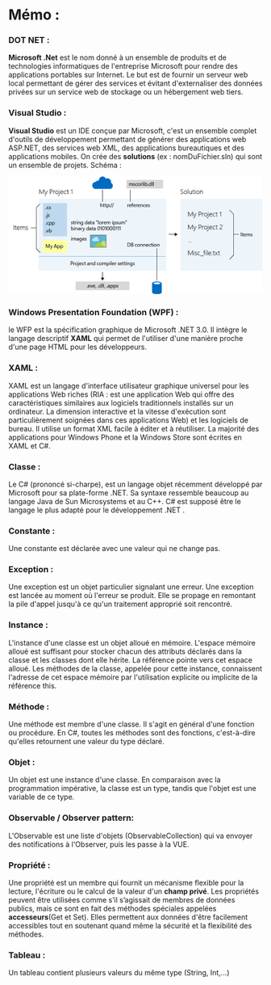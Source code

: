 # Mémo :

### DOT NET :
**Microsoft .Net** est le nom donné à un ensemble de produits et de technologies informatiques de l'entreprise Microsoft pour rendre des applications portables sur Internet. Le but est de fournir un serveur web local permettant de gérer des services et évitant d'externaliser des données privées sur un service web de stockage ou un hébergement web tiers.

### Visual Studio :
**Visual Studio** est un IDE conçue par Microsoft, c'est un ensemble complet d'outils de développement permettant de générer des applications web ASP.NET, des services web XML, des applications bureautiques et des applications mobiles. 
On crée des **solutions** (ex : nomDuFichier.sln) qui sont un ensemble de projets.
Schéma : 

![](https://github.com/loicm91/Documentation/blob/master/C-SHARP/solutionVS.jpeg)

### Windows Presentation Foundation (WPF) :
le WFP est la spécification graphique de Microsoft .NET 3.0. Il intègre le langage descriptif **XAML** qui permet de l'utiliser d'une manière proche d'une page HTML pour les développeurs.

### XAML :
XAML est un langage d'interface utilisateur graphique universel pour les applications Web riches (RIA : est une application Web qui offre des caractéristiques similaires aux logiciels traditionnels installés sur un ordinateur. La dimension interactive et la vitesse d'exécution sont particulièrement soignées dans ces applications Web) et les logiciels de bureau. Il utilise un format XML facile à éditer et à réutiliser. La majorité des applications pour Windows Phone et la Windows Store sont écrites en XAML et C#.

### Classe : 
Le C# (prononcé si-charpe), est un langage objet récemment développé par Microsoft pour sa plate-forme .NET. Sa syntaxe ressemble beaucoup au langage Java de Sun Microsystems et au C++. C# est supposé être le langage le plus adapté pour le développement .NET .

### Constante : 
Une constante est déclarée avec une valeur qui ne change pas.

### Exception :
Une exception est un objet particulier signalant une erreur. Une exception est lancée au moment où l'erreur se produit. Elle se propage en remontant la pile d'appel jusqu'à ce qu'un traitement approprié soit rencontré.

### Instance :
L'instance d'une classe est un objet alloué en mémoire. L'espace mémoire alloué est suffisant pour stocker chacun des attributs déclarés dans la classe et les classes dont elle hérite. La référence pointe vers cet espace alloué. Les méthodes de la classe, appelée pour cette instance, connaissent l'adresse de cet espace mémoire par l'utilisation explicite ou implicite de la référence this.

### Méthode : 
Une méthode est membre d'une classe. Il s'agit en général d'une fonction ou procédure. En C#, toutes les méthodes sont des fonctions, c'est-à-dire qu'elles retournent une valeur du type déclaré.

### Objet : 
Un objet est une instance d'une classe. En comparaison avec la programmation impérative, la classe est un type, tandis que l'objet est une variable de ce type.

### Observable / Observer pattern:
L'Observable est une liste d'objets (ObservableCollection) qui va envoyer des notifications à l'Observer, puis les passe à la VUE.

### Propriété : 
Une propriété est un membre qui fournit un mécanisme flexible pour la lecture, l'écriture ou le calcul de la valeur d'un **champ privé**. Les propriétés peuvent être utilisées comme s’il s’agissait de membres de données publics, mais ce sont en fait des méthodes spéciales appelées **accesseurs**(Get et Set). Elles permettent aux données d'être facilement accessibles tout en soutenant quand même la sécurité et la flexibilité des méthodes.

### Tableau : 
Un tableau contient plusieurs valeurs du même type (String, Int,...)
